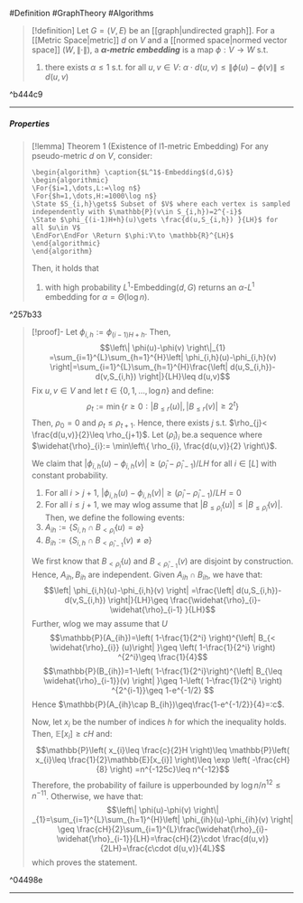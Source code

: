 #Definition #GraphTheory #Algorithms 

> [!definition]
> Let $G=(V,E)$ be an [[graph|undirected graph]]. For a [[Metric Space|metric]] $d$ on $V$ and a [[normed space|normed vector space]] $(W,\|\cdot\|)$, a ***$\alpha$-metric embedding*** is a map $\phi:V\to W$ s.t. 
> 1. there exists $\alpha\leq 1$ s.t. for all $u,v\in V$:  $\alpha\cdot d(u,v)\leq \left\| \phi(u)-\phi(v) \right\|\leq d(u,v)$

^b444c9

---
##### Properties
> [!lemma] Theorem 1 (Existence of l1-metric Embedding)
> For any pseudo-metric $d$ on $V$, consider:
> ```pseudo
> \begin{algorithm} \caption{$L^1$-Embedding$(d,G)$}
> \begin{algorithmic}
> \For{$i=1,\dots,L:=\log n$}
> \For{$h=1,\dots,H:=1000\log n$}
> \State $S_{i,h}\gets$ Subset of $V$ where each vertex is sampled independently with $\mathbb{P}(v\in S_{i,h})=2^{-i}$
> \State $\phi_{(i-1)H+h}(u)\gets \frac{d(u,S_{i,h}) }{LH}$ for all $u\in V$
>\EndFor\EndFor \Return $\phi:V\to \mathbb{R}^{LH}$
> \end{algorithmic}
> \end{algorithm}
> ```
> Then, it holds that
> 1. with high probability $L^1\text{-Embedding}(d,G)$ returns an $\alpha$-$L^1$ embedding for $\alpha=\Theta(\log n)$.

^257b33

> [!proof]-
> Let $\phi_{i,h}:=\phi_{(i-1)H+h}$. Then, $$\left\| \phi(u)-\phi(v) \right\|_{1} =\sum_{i=1}^{L}\sum_{h=1}^{H}\left| \phi_{i,h}(u)-\phi_{i,h}(v) \right|=\sum_{i=1}^{L}\sum_{h=1}^{H}\frac{\left| d(u,S_{i,h})-d(v,S_{i,h}) \right|}{LH}\leq d(u,v)$$
> Fix $u,v\in V$ and let $t\in\{ 0,1,\dots,\log n \}$ and define: $$\rho_{t}:=\min\{r\geq 0: \left| B_{\leq r} (u)\right|  ,\left| B_{\leq r} (v)\right| \geq 2^t\}$$Then, $\rho_{0}=0$ and $\rho_{t}\leq \rho_{t+1}$. Hence, there exists $j$ s.t. $\rho_{j}< \frac{d(u,v)}{2}\leq \rho_{j+1}$. Let $(\widehat{\rho}_{i})_{i}$ be.a sequence where $\widehat{\rho}_{i}:= \min\left\{  \rho_{i}, \frac{d(u,v)}{2}  \right\}$. 
> 
> We claim that $\left| \phi_{i,h}(u)-\phi_{i,h}(v) \right|\geq (\widehat{\rho}_{i}-\widehat{\rho}_{i-1}) / LH$ for all $i\in[L]$ with constant probability.
> 1. For all $i> j+1$, $\left| \phi_{i,h}(u)-\phi_{i,h}(v) \right| \geq  (\widehat{\rho}_{i}-\widehat{\rho}_{i-1}) / LH = 0$
> 2. For all $i\leq j+1$, we may wlog assume that $\left| B_{\leq \widehat{\rho}_{i}}(u) \right|\leq \left| B_{\leq \widehat{\rho}_{i}}(v) \right|$. Then, we define the following events: 
> 	1. $A_{ih}:=\{ S_{i,h}\cap B_{<\widehat{\rho}_{i}}(u)=\varnothing \}$
> 	2. $B_{ih}:=\{ S_{i,h}\cap B_{<\widehat{\rho}_{i-1}}(v)\neq\varnothing \}$
> 	
> 	We first know that $B_{<\widehat{\rho}_{i}}(u)$ and $B_{<\widehat{\rho}_{i-1}}(v)$ are disjoint by construction. Hence, $A_{ih},B_{ih}$ are independent. Given $A_{ih}\cap B_{ih}$, we have that: $$\left| \phi_{i,h}(u)-\phi_{i,h}(v) \right| =\frac{\left| d(u,S_{i,h})-d(v,S_{i,h}) \right|}{LH}\geq \frac{\widehat{\rho}_{i}-\widehat{\rho}_{i-1} }{LH}$$Further, wlog we may assume that $U$ $$\mathbb{P}(A_{ih})=\left( 1-\frac{1}{2^i} \right)^{\left| B_{< \widehat{\rho}_{i}} (u)\right| }\geq \left( 1-\frac{1}{2^i} \right) ^{2^i}\geq \frac{1}{4}$$$$\mathbb{P}(B_{ih})=1-\left(  1-\frac{1}{2^i}\right)^{\left| B_{\leq \widehat{\rho}_{i-1}}(v) \right| }\geq 1-\left( 1-\frac{1}{2^i} \right) ^{2^{i-1}}\geq 1-e^{-1/2} $$Hence $\mathbb{P}(A_{ih}\cap B_{ih})\geq\frac{1-e^{-1/2}}{4}=:c$.
> 
> Now, let $x_{i}$ be the number of indices $h$ for which the inequality holds. Then, $\mathbb{E}[x_{i}]\geq cH$ and:$$\mathbb{P}\left( x_{i}\leq \frac{c}{2}H \right)\leq \mathbb{P}\left( x_{i}\leq \frac{1}{2}\mathbb{E}[x_{i}] \right)\leq \exp \left( -\frac{cH}{8} \right) =n^{-125c}\leq n^{-12}$$Therefore, the probability of failure is upperbounded by $\log n / n^{12}\leq n^{-11}$. Otherwise, we have that: $$\left\| \phi(u)-\phi(v) \right\| _{1}=\sum_{i=1}^{L}\sum_{h=1}^{H}\left| \phi_{ih}(u)-\phi_{ih}(v) \right| \geq \frac{cH}{2}\sum_{i=1}^{L}\frac{\widehat{\rho}_{i}-\widehat{\rho}_{i-1}}{LH}=\frac{cH}{2}\cdot  \frac{d(u,v)}{2LH}=\frac{c\cdot d(u,v)}{4L}$$which proves the statement. 

^04498e

---
